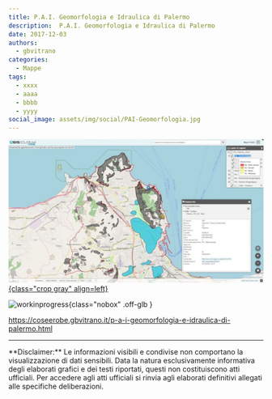 ```yaml
---
title: P.A.I. Geomorfologia e Idraulica di Palermo
description:  P.A.I. Geomorfologia e Idraulica di Palermo
date: 2017-12-03
authors:
  - gbvitrano
categories:
  - Mappe
tags:
  - xxxx
  - aaaa
  - bbbb
  - yyyy
social_image: assets/img/social/PAI-Geomorfologia.jpg
--- 
```

<style>.md-typeset code { background-color: #fff0;} 
</style>
[![PAI-Geomorfologia](PAI-Geomorfologia.jpg "P.A.I. Geomorfologia e Idraulica di Palermo" ){class="crop gray" align=left}](index.md) 

![workinprogress](https://coseerobe.it/assets/img/workinprogress.jpg "Work in progress"){class="nobox" .off-glb }
<!-- more -->

https://coseerobe.gbvitrano.it/p-a-i-geomorfologia-e-idraulica-di-palermo.html

<hr>
**Disclaimer:** Le informazioni visibili e condivise non comportano la visualizzazione di dati sensibili. Data la natura esclusivamente informativa degli elaborati grafici e dei testi riportati, questi non costituiscono atti ufficiali. Per accedere agli atti ufficiali si rinvia agli elaborati definitivi allegati alle specifiche deliberazioni.
